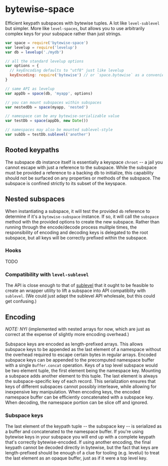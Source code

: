 # bytewise-space

Efficient keypath subspaces with bytewise tuples. A lot like `level-sublevel` but simpler. More like `level-spaces`, but allows you to use arbitrarily complex keys for your subspace rather than just strings.


```js
var space = require('bytewise-space')
var levelup = require('levelup')
var db = levelup('./mydb')

// all the standard levelup options
var options = {
  // keyEncoding defaults to "utf8" just like levelup
  keyEncoding: require('bytewise') // or `space.bytewise` as a convenience
}

// same API as levelup
var appDb = space(db, 'myapp', options)

// you can mount subspaces within subspaces
var nestedDb = space(myapp, 'nested')

// namespace can be any bytewise-serializable value
var testDb = space(appDb, new Date())

// namespaces may also be mounted sublevel-style
var subDb = testDb.sublevel('another')
```

## Rooted keypaths

The subspace db instance itself is essentially a keyspace `chroot` -- a jail you cannot escape with just a reference to the subspace. While the subspace must be provided a reference to a backing db to initialize, this capability should not be surfaced on any properties or methods of the subspace. The subspace is confined strictly to its subset of the keyspace.


## Nested subspaces

When instantiating a subspace, it will test the provided `db` reference to determine if it's a `bytewise-subspace` instance. If so, it will call the `subspace` method with the provided options to create the new subspace. Rather than running through the encode/decode process mulitple times, the responsibility of encoding and decoding keys is delegated to the root subspace, but all keys will be correctly prefixed within the subspace.


### Hooks

TODO


### Compatibility with `level-sublevel`

The API is close enough to that of [sublevel](https://github.com/dominictarr/level-sublevel) that it ought to be feasible to create an wrapper utility to lift a subspace into API compatiblity with `sublevel`. (We could just adapt the sublevel API wholesale, but this could get confusing.)

## Encoding

*NOTE: NYI* (implemented with nested arrays for now, which are just as correct at the expense of slightly more encoding overhead.)

Subspace keys are encoded as length-prefixed arrays. This allows subspace keys to be appended as the last element of a namespace without the overhead required to escape certain bytes in regular arrays. Encoded subspace keys can be appended to the precomputed namespace buffer with a single `Buffer.concat` operation. Keys of a top level subspace would be two element tuple, the first element being the namespace key. Mounting a subspace adds another element to this tuple. The last element is always the subspace-specific key of each record. This serialization ensures that keys of different subspaces cannot possibly interleave, while allowing for inexpensive key manipulation. When encoding keys, the encoded namespace buffer can be efficiently concatenated with a subspace key. When decoding, the namespace portion can be slice off and ignored.


### Subspace keys

The last element of the keypath tuple -- the subspace key -- is serialized as a buffer and concatenated to the namespace buffer. If you're using bytewise keys in your subspace you will end up with a complete keypath that's correctly bytewise-encoded. If using another encoding, the final keypath cannot be decoded directly in bytewise, but the fact that keys are length-prefixed should be enough of a clue for tooling (e.g. levelui) to treat the last element as an opaque buffer, just as if it were a top level key.
